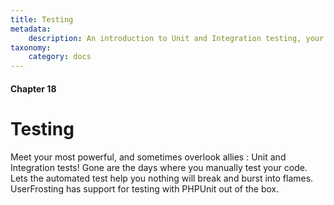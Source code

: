 ```yaml
---
title: Testing
metadata:
    description: An introduction to Unit and Integration testing, your most powerful ally.
taxonomy:
    category: docs
---
```


#### Chapter 18

# Testing

Meet your most powerful, and sometimes overlook allies : Unit and Integration tests! Gone are the days where you manually test your code. Lets the automated test help you nothing will break and burst into flames. UserFrosting has support for testing with PHPUnit out of the box.

